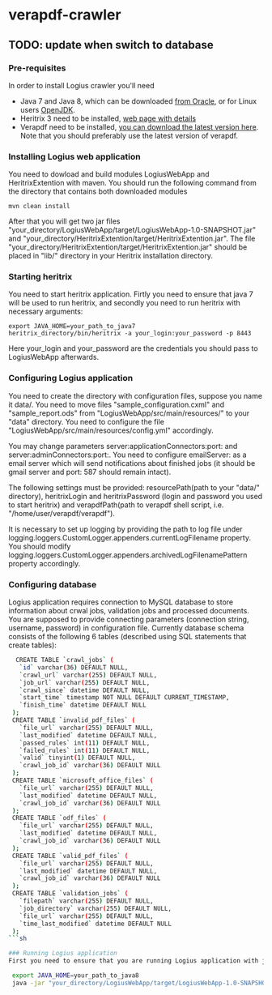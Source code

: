 # verapdf-crawler
## TODO: update when switch to database
### Pre-requisites
In order to install Logius crawler you'll need 
 * Java 7 and Java 8, which can be downloaded [from Oracle](http://www.oracle.com/technetwork/java/javase/downloads/index.html), or for 
 Linux users [OpenJDK](http://openjdk.java.net/install/index.html).
 * Heritrix 3 need to be installed, [web page with details](https://webarchive.jira.com/wiki/display/Heritrix)
 * Verapdf need to be installed, [you can download the latest version here](http://downloads.verapdf.org/gf/).
 Note that you should preferably use the latest version of verapdf.
 
### Installing Logius web application
You need to dowload and build modules LogiusWebApp and HeritrixExtention with maven. You should run the following command from the 
directory that contains both downloaded modules

	mvn clean install

After that you will get two jar files "your_directory/LogiusWebApp/target/LogiusWebApp-1.0-SNAPSHOT.jar" and "your_directory/HeritrixExtention/target/HeritrixExtention.jar". The file "your_directory/HeritrixExtention/target/HeritrixExtention.jar" should be placed in "lib/" directory in your Heritrix installation directory.

### Starting heritrix
You need to start heritrix application. Firtly you need to ensure that java 7 will be used to run heritrix, and secondly you need to run 
heritrix with necessary arguments:

	export JAVA_HOME=your_path_to_java7
	heritrix_directory/bin/heritrix -a your_login:your_password -p 8443
    
Here your_login and your_password are the credentials you should pass to LogiusWebApp afterwards.

### Configuring Logius application
  You need to create the directory with configuration files, suppose you name it data/. You need to move files "sample_configuration.cxml" and "sample_report.ods" from "LogiusWebApp/src/main/resources/" to your "data\" directory. You need to configure the file "LogiusWebApp/src/main/resources/config.yml" accordingly. 
  
  You may change parameters server:applicationConnectors:port: and server:adminConnectors:port:. You need to configure emailServer: as a email server which will send notifications about finished jobs (it should be gmail server and port: 587 should remain intact). 
  
  The following settings must be provided: resourcePath(path to your "data/" directory), heritrixLogin and heritrixPassword (login and password you used to start heritrix) and verapdfPath(path to verapdf shell script, i.e. "/home/user/verapdf/verapdf"). 
  
  It is necessary to set up logging by providing the path to log file under logging.loggers.CustomLogger.appenders.currentLogFilename property. You should modify logging.loggers.CustomLogger.appenders.archivedLogFilenamePattern property accordingly.
  
### Configuring database
   Logius application requires connection to MySQL database to store information about crwal jobs, validation jobs and processed documents. You are supposed to provide connecting parameters (connection string, username, password) in configuration file. Currently database schema consists of the following 6 tables (described using SQL statements that create tables):
   
   ```sh
	 CREATE TABLE `crawl_jobs` (
	  `id` varchar(36) DEFAULT NULL,
	  `crawl_url` varchar(255) DEFAULT NULL,
	  `job_url` varchar(255) DEFAULT NULL,
	  `crawl_since` datetime DEFAULT NULL,
	  `start_time` timestamp NOT NULL DEFAULT CURRENT_TIMESTAMP,
	  `finish_time` datetime DEFAULT NULL
	);
	CREATE TABLE `invalid_pdf_files` (
	  `file_url` varchar(255) DEFAULT NULL,
	  `last_modified` datetime DEFAULT NULL,
	  `passed_rules` int(11) DEFAULT NULL,
	  `failed_rules` int(11) DEFAULT NULL,
	  `valid` tinyint(1) DEFAULT NULL,
	  `crawl_job_id` varchar(36) DEFAULT NULL
	);
	CREATE TABLE `microsoft_office_files` (
	  `file_url` varchar(255) DEFAULT NULL,
	  `last_modified` datetime DEFAULT NULL,
	  `crawl_job_id` varchar(36) DEFAULT NULL
	);
	CREATE TABLE `odf_files` (
	  `file_url` varchar(255) DEFAULT NULL,
	  `last_modified` datetime DEFAULT NULL,
	  `crawl_job_id` varchar(36) DEFAULT NULL
	);
	CREATE TABLE `valid_pdf_files` (
	  `file_url` varchar(255) DEFAULT NULL,
	  `last_modified` datetime DEFAULT NULL,
	  `crawl_job_id` varchar(36) DEFAULT NULL
	);
	CREATE TABLE `validation_jobs` (
	  `filepath` varchar(255) DEFAULT NULL,
	  `job_directory` varchar(255) DEFAULT NULL,
	  `file_url` varchar(255) DEFAULT NULL,
	  `time_last_modified` datetime DEFAULT NULL
	);
```sh
  
### Running Logius application
First you need to ensure that you are running Logius application with java 8 and then you can start the application using commands:
  
  	export JAVA_HOME=your_path_to_java8
	java -jar "your_directory/LogiusWebApp/target/LogiusWebApp-1.0-SNAPSHOT.jar -server "path_to_your_config_file/config.yml"
